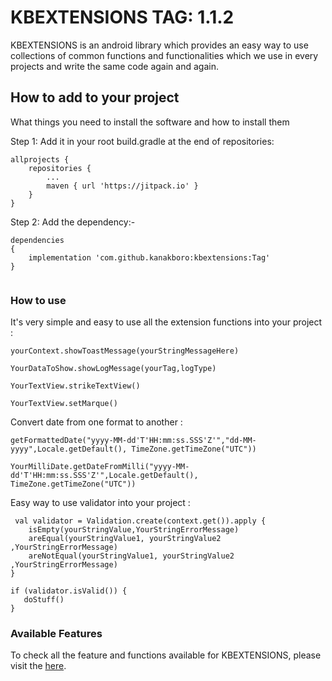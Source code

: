 # KBEXTENSIONS  TAG: 1.1.2

KBEXTENSIONS is an android library which provides an easy way to use collections of common functions and functionalities which we use in every projects and write the same code again and again.

## How to add to your project

What things you need to install the software and how to install them

Step 1: Add it in your root build.gradle at the end of repositories:

```
allprojects {
	repositories {
		...
		maven { url 'https://jitpack.io' }
	}
}

```

Step 2: Add the dependency:-

```
dependencies 
{
	implementation 'com.github.kanakboro:kbextensions:Tag'
}
	
```

### How to use

It's very simple and easy to use all the extension functions into your project :

```
yourContext.showToastMessage(yourStringMessageHere)

YourDataToShow.showLogMessage(yourTag,logType)

YourTextView.strikeTextView()

YourTextView.setMarque()

```

Convert date from one format to another  :

```
getFormattedDate("yyyy-MM-dd'T'HH:mm:ss.SSS'Z'","dd-MM-yyyy",Locale.getDefault(), TimeZone.getTimeZone("UTC"))

YourMilliDate.getDateFromMilli("yyyy-MM-dd'T'HH:mm:ss.SSS'Z'",Locale.getDefault(), TimeZone.getTimeZone("UTC"))

```

Easy way to use validator into your project  :

```
 val validator = Validation.create(context.get()).apply {
	isEmpty(yourStringValue,YourStringErrorMessage)
	areEqual(yourStringValue1, yourStringValue2 ,YourStringErrorMessage)
	areNotEqual(yourStringValue1, yourStringValue2 ,YourStringErrorMessage)
}

if (validator.isValid()) {
   doStuff()
}

```

### Available Features

To check all the feature and functions available for KBEXTENSIONS, please visit the [here](https://sites.google.com/view/kbextensions).
